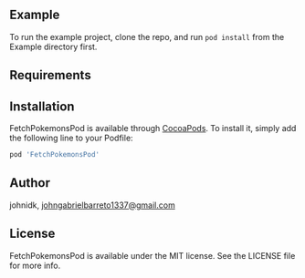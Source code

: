 
## Example

To run the example project, clone the repo, and run `pod install` from the Example directory first.

## Requirements

## Installation

FetchPokemonsPod is available through [CocoaPods](https://cocoapods.org). To install
it, simply add the following line to your Podfile:

```ruby
pod 'FetchPokemonsPod'
```

## Author

johnidk, johngabrielbarreto1337@gmail.com

## License

FetchPokemonsPod is available under the MIT license. See the LICENSE file for more info.
